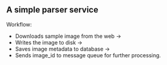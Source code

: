 ## A simple parser service

Workflow:

- Downloads sample image from the web ->
- Writes the image to disk ->
- Saves image metadata to database ->
- Sends image_id to message queue for further processing.
